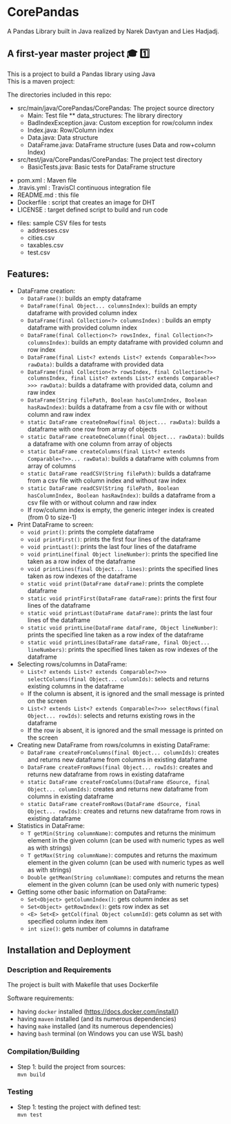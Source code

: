# CorePandas
A Pandas Library built in Java realized by Narek Davtyan and Lies Hadjadj.

## A first-year master project :mortar_board: :one:  


This is a project to build a Pandas library using Java  
This is a maven project:

The directories included in this repo:  
* src/main/java/CorePandas/CorePandas: The project source directory  
	- Main: Test file
	** data_structures: The library directory  
	- BadIndexException.java: Custom exception for row/column index  
	- Index.java: Row/Column index  
	- Data.java: Data structure   
	- DataFrame.java: DataFrame structure (uses Data and row+column Index)
* src/test/java/CorePandas/CorePandas: The project test directory  
	- BasicTests.java: Basic tests for DataFrame structure
- pom.xml : Maven file
- .travis.yml : TravisCI continuous integration file
- README.md : this file
- Dockerfile : script that creates an image for DHT
- LICENSE : target defined script to build and run code
* files: sample CSV files for tests
	- addresses.csv
	- cities.csv
	- taxables.csv
	- test.csv
	

## Features:  
- DataFrame creation:  
	- `DataFrame()`: builds an empty dataframe   
	- `DataFrame(final Object... columnsIndex)`: builds an empty dataframe with provided column index  
	- `DataFrame(final Collection<?> columnsIndex)`  : builds an empty dataframe with provided column index  
	- `DataFrame(final Collection<?> rowsIndex, final Collection<?> columnsIndex)`: builds an empty dataframe with provided column and row index  
	- `DataFrame(final List<? extends List<? extends Comparable<?>>> rawData)`: builds a dataframe with provided data  
	- `DataFrame(final Collection<?> rowsIndex, final Collection<?> columnsIndex, final List<? extends List<? extends Comparable<?>>> rawData)`: builds a dataframe with provided data, column and raw index  
	- `DataFrame(String filePath, Boolean hasColumnIndex, Boolean hasRawIndex)`: builds a dataframe from a csv file with or without column and raw index
	- `static DataFrame createOneRow(final Object... rawData)`: builds a dataframe with one row from array of objects  
	- `static DataFrame createOneColumn(final Object... rawData)`: builds a dataframe with one column from array of objects  
	- `static DataFrame createColumns(final List<? extends Comparable<?>>... rawData)`: builds a dataframe with columns from array of columns    
	- `static DataFrame readCSV(String filePath)`: builds a dataframe from a csv file with column index and without raw index  
	- `static DataFrame readCSV(String filePath, Boolean hasColumnIndex, Boolean hasRawIndex)`: builds a dataframe from a csv file with or without column and raw index  
	- If row/column index is empty, the generic integer index is created (from 0 to size-1) 
- Print DataFrame to screen:  
	- `void print()`: prints the complete dataframe  
	- `void printFirst()`: prints the first four lines of the dataframe  
	- `void printLast()`: prints the last four lines of the dataframe  
	- `void printLine(final Object lineNumber)`: prints the specified line taken as a row index of the dataframe   
	- `void printLines(final Object... lines)`: prints the specified lines taken as row indexes of the dataframe  
	- `static void print(DataFrame dataFrame)`: prints the complete dataframe  
	- `static void printFirst(DataFrame dataFrame)`: prints the first four lines of the dataframe  
	- `static void printLast(DataFrame dataFrame)`: prints the last four lines of the dataframe  
	- `static void printLine(DataFrame dataFrame, Object lineNumber)`: prints the specified line taken as a row index of the dataframe  
	- `static void printLines(DataFrame dataFrame, final Object... lineNumbers)`: prints the specified lines taken as row indexes of the dataframe  
- Selecting rows/columns in DataFrame:  
	- `List<? extends List<? extends Comparable<?>>> selectColumns(final Object... columnIds)`: selects and returns existing columns in the dataframe  
	- If the column is absent, it is ignored and the small message is printed on the screen  
	- `List<? extends List<? extends Comparable<?>>> selectRows(final Object... rowIds)`: selects and returns existing rows in the dataframe  
	- If the row is absent, it is ignored and the small message is printed on the screen  
- Creating new DataFrame from rows/columns in existing DataFrame:  
	- `DataFrame createFromColumns(final Object... columnIds)`: creates and returns new dataframe from columns in existing dataframe  
	- `DataFrame createFromRows(final Object... rowIds)`: creates and returns new dataframe from rows in existing dataframe  
	- `static DataFrame createFromColumns(DataFrame dSource, final Object... columnIds)`: creates and returns new dataframe from columns in existing dataframe  
	- `static DataFrame createFromRows(DataFrame dSource, final Object... rowIds)`: creates and returns new dataframe from rows in existing dataframe     
- Statistics in DataFrame:  
	- `T getMin(String columnName)`: computes and returns the minimum element in the given column (can be used with numeric types as well as with strings)  
	- `T getMax(String columnName)`: computes and returns the maximum element in the given column (can be used with numeric types as well as with strings)
	- `Double getMean(String columnName)`: computes and returns the mean element in the given column (can be used only with numeric types)  
- Getting some other basic information on DataFrame:  
	- `Set<Object> getColumnIndex()`: gets column index as set  
	- `Set<Object> getRowIndex()`: gets row index as set  
	- `<E> Set<E> getCol(final Object columnId)`: gets column as set with specified column index item  
	- `int size()`: gets number of columns in dataframe  

## Installation and Deployment  
### Description and Requirements
The project is built with Makefile that uses Dockerfile  

Software requirements:  
- having `docker` installed (https://docs.docker.com/install/)  
- having `maven` installed (and its numerous dependencies)  
- having `make` installed (and its numerous dependencies)  
- having `bash` terminal (on Windows you can use WSL bash)  

### Compilation/Building  
* Step 1: build the project from sources:  
`mvn build`  

### Testing
* Step 1: testing the project with defined test:  
`mvn test`
